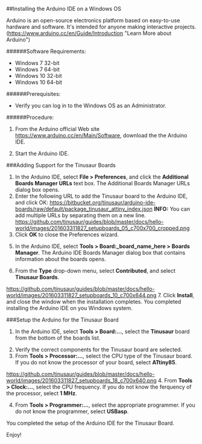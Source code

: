 ##Installing the Arduino IDE on a Windows OS 

Arduino is an open-source electronics platform based on easy-to-use hardware and software. It's intended for anyone making interactive projects.
(https://www.arduino.cc/en/Guide/Introduction "Learn More about Arduino")

######Software Requirements: 
* Windows 7 32-bit
* Windows 7 64-bit
* Windows 10 32-bit
* Windows 10 64-bit

######Prerequisites:
* Verify you can log in to the Windows OS as an Administrator. 

######Procedure:

1. From the Arduino official Web site https://www.arduino.cc/en/Main/Software, download the the Arduino IDE<!-- for your host operating system-->.

2. Start the Arduino IDE.
<!-- screenshot of Arduino IDE-->


###Adding Support for the Tinusaur Boards

1. In the Arduino IDE, select **File > Preferences**, and click the **Additional Boards Manager URLs** text box.
The Additional Boards Manager URLs dialog box opens.
3. Enter the following URL to add the Tinusaur board to the Arduino IDE, and click OK:
https://bitbucket.org/tinusaur/arduino-ide-boards/raw/default/package_tinusaur_attiny_index.json
**INFO:** You can add multiple URLs by separating them on a new line.
https://github.com/tinusaur/guides/blob/master/docs/hello-world/images/201603311827_setupboards_05_c700x700_cropped.png
4. Click **OK** to close the Preferences wizard.
<!-- pic Arduino IDE adding board URL -->
5. In the Arduino IDE, select **Tools > Board:_board_name_here > Boards Manager**.
The Arduino IDE Boards Manager dialog box that contains information about the boards opens.
<!-- pic Arduino IDE Boards Manager -->
6. From the **Type** drop-down menu, select **Contributed**, and select **Tinusaur Boards**.
<!--Arduino IDE Contributed Boards-->
https://github.com/tinusaur/guides/blob/master/docs/hello-world/images/201603311827_setupboards_10_c700x644.png
7. Click **Install**, and close the window when the installation completes. 
You completed installing the Arduino IDE on you Windows system.

###Setup the Arduino for the Tinusaur Board

1. In the Arduino IDE, select **Tools > Board:...**, select the **Tinusaur** board from the bottom of the boards list.
<!--Arduino IDE Tinusaur Board-->
2. Verify the correct components for the Tinusaur board are selected.
3. From **Tools > Processor:...**, select the CPU type of the Tinusaur board.
If you do not know the processor of your board, select **ATtiny85**.
<!--Arduino IDE Tinusaur Board CPU-->
https://github.com/tinusaur/guides/blob/master/docs/hello-world/images/201603311827_setupboards_18_c700x640.png
4. From **Tools > Clock:...**, select the CPU frequency.
If you do not know the ferquency of the processor, select **1 MHz**.
<!--Arduino IDE Tinusaur Board Frequency-->
4. From **Tools > Programmer:...**, select the appropriate programmer.
If you do not know the programmer, select **USBasp**.
<!--Arduino IDE Tinusaur Board USBasp-->
You completed the setup of the Arduino IDE for the Tinusaur Board.

Enjoy!
